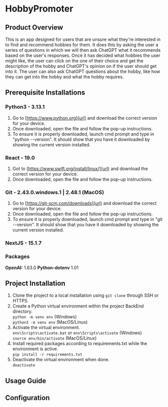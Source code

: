 # HobbyPromoter
## Product Overview
This is an app designed for users that are unsure what they're interested in to find and recommend hobbies for them. It does this by 
asking the user a series of questions in which we will then ask ChatGPT what it recommends based on the user's responses. Once it has 
decided what hobbies the user might like, the user can click on the one of their choice and get the description of the hobby and 
ChatGPT's opinion on if the user should get into it. The user can also ask ChatGPT questions about the hobby, like how they can get into 
the hobby and what the hobby requires. 

## Prerequisite Installations
### Python3 - 3.13.1
1. Go to [https://www.python.org](url) and download the correct version for your device.
2. Once downloaded, open the file and follow the pop-up instructions.
3. To ensure it is properly downloaded, launch cmd prompt and type in "python --version". It should show that you have it downloaded by showing the current version installed.

### React - 19.0
1. Got to [https://www.swift.org/install/linux/](url) and download the correct version for your device.
2. Once downloaded, open the file and follow the pop-up instructions.

### Git - 2.43.0.windows.1 | 2.48.1 (MacOS)
1. Go to [https://git-scm.com/downloads](url) and download the correct version for your device.
2. Once downloaded, open the file and follow the pop-up instructions.
3. To ensure it is properly downloaded, launch cmd prompt and type in "git --version". It should show that you have it downloaded by showing the current version installed.

### NextJS - 15.1.7

### Packages
**OpenAI:** 1.63.0
**Python-dotenv** 1.01

## Project Installation
1. Clone the project to a local installation using ``git clone`` through SSH or HTTPS.
2. Create a Python virtual environment within the project BackEnd directory. \
    ``python -m venv env`` (Windows) \
    ``python3 -m venv env`` (MacOS/Linux)
3. Activate the virtual environment. \
    ``env\Scripts\activate.bat`` or ``env\Scripts\activate`` (Windows) \
    ``source env/bin/activate`` (MacOS/Linux)
4. Install required packages according to requirements.txt while the environment is active. \
    ``pip install -r requirements.txt``
5. Deactivate the virtual environment when done. \
    ``deactivate``     
   
## Usage Guide

## Configuration
